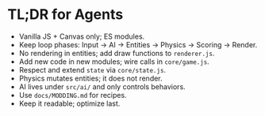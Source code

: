# TL;DR for Agents
- Vanilla JS + Canvas only; ES modules.
- Keep loop phases: Input → AI → Entities → Physics → Scoring → Render.
- No rendering in entities; add draw functions to `renderer.js`.
- Add new code in new modules; wire calls in `core/game.js`.
- Respect and extend `state` via `core/state.js`.
- Physics mutates entities; it does not render.
- AI lives under `src/ai/` and only controls behaviors.
- Use `docs/MODDING.md` for recipes.
- Keep it readable; optimize last.
